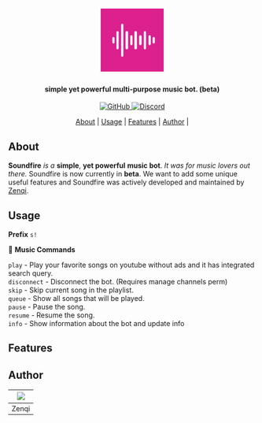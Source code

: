 <h1 align="center">
     <br>
     <img src="https://raw.githubusercontent.com/zenqiproject/soundfire-website/main/resources/soundfire.png" alt="Soundfire" height=128 width=128>
</h1>
<h4 align="center">simple yet powerful multi-purpose music bot. (beta)</h4>

<p align="center">
    <a href="https://github.com/znqi">
    <img src="https://img.shields.io/github/followers/zenqii?label=Follow&logo=github&style=flat-square"
         alt="GitHub">
     <a href="https://discord.com/invite/SyZeeahz7E">
    <img src="https://img.shields.io/discord/831066664191131668?label=Discord&logo=discord&style=flat-square"
         alt="Discord">
</p>
<p align="center">
  <a href="#about">About</a> | 
  <a href="#usage">Usage</a> | 
  <a href="#features">Features</a> | 
  <a href="#author">Author</a> | 
</p>

## About

**Soundfire** *is a* **simple**, **yet powerful** **music bot**. *It was for music lovers out there.*
Soundfire is now currently in **beta**. We want to add some unique useful features and Soundfire was actively
developed and maintained by [Zenqi](https://github.com/znqi).

## Usage

**Prefix**
`s!`<br>

🎹 **Music Commands**

`play` - Play your favorite songs on youtube without ads and it has integrated search query.<br>
`disconnect` - Disconnect the bot. (Requires manage channels perm)<br>
`skip` - Skip current song in the playlist.<br>
`queue` - Show all songs that will be played.<br>
`pause` - Pause the song.<br>
`resume` - Resume the song.<br>
`info` - Show information about the bot and update info<br>

## Features

## Author
|![](https://github.com/znqi.png?size=50)| 
|:---------------:|
|Zenqi            |
